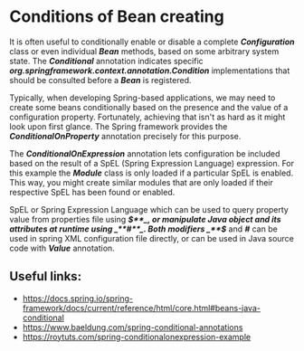 # Conditions of Bean creating

It is often useful to conditionally enable or disable a complete _**Configuration**_ class or even individual _**Bean**_
methods, based on some arbitrary system state. The _**Conditional**_ annotation indicates specific
_**org.springframework.context.annotation.Condition**_ implementations that should be consulted before a _**Bean**_ is
registered.

Typically, when developing Spring-based applications, we may need to create some beans conditionally based on the
presence and the value of a configuration property. Fortunately, achieving that isn't as hard as it might look upon
first glance. The Spring framework provides the _**ConditionalOnProperty**_ annotation precisely for this purpose.

The _**ConditionalOnExpression**_ annotation lets configuration be included based on the result of a SpEL (Spring
Expression Language) expression. For this example the _**Module**_ class is only loaded if a particular SpEL is enabled.
This way, you might create similar modules that are only loaded if their respective SpEL has been found or enabled.

SpEL or Spring Expression Language which can be used to query property value from properties file using _**$**_, or
manipulate Java object and its attributes at runtime using _**#**_. Both modifiers _**$**_ and _**#**_ can be used in
spring XML configuration file directly, or can be used in Java source code with _**Value**_ annotation.

## Useful links:

- https://docs.spring.io/spring-framework/docs/current/reference/html/core.html#beans-java-conditional
- https://www.baeldung.com/spring-conditional-annotations
- https://roytuts.com/spring-conditionalonexpression-example